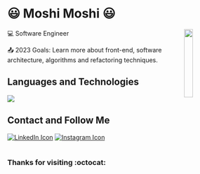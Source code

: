 # :smiley: Moshi Moshi :smiley:
<img align='right' src='https://c.tenor.com/jz5C4Uk8tVwAAAAC/vagabond.gif' width='20%'>


 

:computer: Software Engineer              

:outbox_tray: 2023 Goals: Learn more about front-end, software architecture, algorithms and refactoring techniques.

## Languages and Technologies
<a href="https://github.com/vmofrias/github-readme-stats">
  <img src="https://github-readme-stats.vercel.app/api/top-langs/?username=vmofrias&layout=compact"/>
</a>

## Contact and Follow Me
<span><a href="https://www.linkedin.com/in/vmof/" target="_blank"><img src="https://img.shields.io/badge/LinkedIn-0077B5?style=for-the-badge&logo=linkedin&logoColor=white" alt="LinkedIn Icon"></a></span>
<span><a href="https://www.instagram.com/vinicius_mf_/" target="_blank"><img src="https://img.shields.io/badge/Instagram-E4405F?style=for-the-badge&logo=instagram&logoColor=white" alt="Instagram Icon"></a></span>
#
### Thanks for visiting :octocat:


